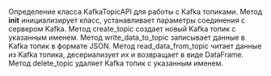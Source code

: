 Определение класса KafkaTopicAPI для работы с Kafka топиками.
Метод __init__ инициализирует класс, устанавливает параметры соединения с сервером Kafka.
Метод create_topic создает новый Kafka топик с указанным именем.
Метод write_data_to_topic записывает данные в Kafka топик в формате JSON.
Метод read_data_from_topic читает данные из Kafka топика, десериализует их и возвращает в виде DataFrame.
Метод delete_topic удаляет Kafka топик с указанным именем.
